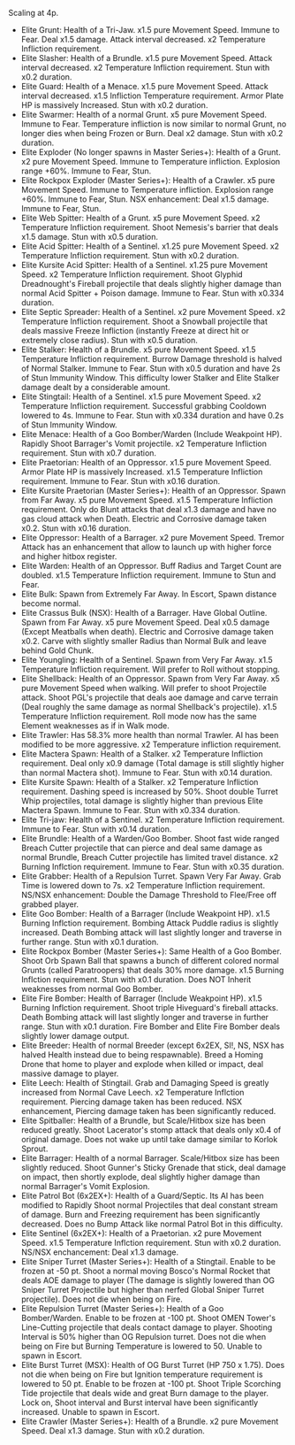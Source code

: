 Scaling at 4p.
- Elite Grunt: Health of a Tri-Jaw. x1.5 pure Movement Speed. Immune to Fear. Deal x1.5 damage. Attack interval decreased. x2 Temperature Infliction requirement. 
- Elite Slasher: Health of a Brundle. x1.5 pure Movement Speed. Attack interval decreased. x2 Temperature Infliction requirement. Stun with x0.2 duration.
- Elite Guard: Health of a Menace. x1.5 pure Movement Speed. Attack interval decreased. x1.5 Infliction Temperature requirement. Armor Plate HP is massively Increased. Stun with x0.2 duration.
- Elite Swarmer: Health of a normal Grunt. x5 pure Movement Speed. Immune to Fear. Temperature infliction is now similar to normal Grunt, no longer dies when being Frozen or Burn. Deal x2 damage. Stun with x0.2 duration.
- Elite Exploder (No longer spawns in Master Series+): Health of a Grunt. x2 pure Movement Speed. Immune to Temperature infliction. Explosion range +60%. Immune to Fear, Stun.
- Elite Rockpox Exploder (Master Series+): Health of a Crawler. x5 pure Movement Speed. Immune to Temperature infliction. Explosion range +60%. Immune to Fear, Stun. NSX enhancement: Deal x1.5 damage. Immune to Fear, Stun.
- Elite Web Spitter: Health of a Grunt. x5 pure Movement Speed. x2 Temperature Infliction requirement. Shoot Nemesis's barrier that deals x1.5 damage. Stun with x0.5 duration.
- Elite Acid Spitter: Health of a Sentinel. x1.25 pure Movement Speed. x2 Temperature Infliction requirement. Stun with x0.2 duration.
- Elite Kursite Acid Spitter: Health of a Sentinel. x1.25 pure Movement Speed. x2 Temperature Infliction requirement. Shoot Glyphid Dreadnought's Fireball projectile that deals slightly higher damage than normal Acid Spitter + Poison damage. Immune to Fear. Stun with x0.334 duration.
- Elite Septic Spreader: Health of a Sentinel. x2 pure Movement Speed. x2 Temperature Infliction requirement. Shoot a Snowball projectile that deals massive Freeze Infliction (instantly Freeze at direct hit or extremely close radius). Stun with x0.5 duration.
- Elite Stalker: Health of a Brundle. x5 pure Movement Speed. x1.5 Temperature Infliction requirement. Burrow Damage threshold is halved of Normal Stalker. Immune to Fear. Stun with x0.5 duration and have 2s of Stun Immunity Window. This difficulty lower Stalker and Elite Stalker damage dealt by a considerable amount.
- Elite Stingtail: Health of a Sentinel. x1.5 pure Movement Speed. x2 Temperature Infliction requirement. Successful grabbing Cooldown lowered to 4s. Immune to Fear. Stun with x0.334 duration and have 0.2s of Stun Immunity Window.
- Elite Menace: Health of a Goo Bomber/Warden (Include Weakpoint HP). Rapidly Shoot Barrager's Vomit projectile. x2 Temperature Infliction requirement. Stun with x0.7 duration.
- Elite Praetorian: Health of an Oppressor. x1.5 pure Movement Speed. Armor Plate HP is massively Increased. x1.5 Temperature Infliction requirement. Immune to Fear. Stun with x0.16 duration.
- Elite Kursite Praetorian (Master Series+): Health of an Oppressor. Spawn from Far Away. x5 pure Movement Speed. x1.5 Temperature Infliction requirement. Only do Blunt attacks that deal x1.3 damage and have no gas cloud attack when Death. Electric and Corrosive damage taken x0.2. Stun with x0.16 duration.
- Elite Oppressor: Health of a Barrager. x2 pure Movement Speed. Tremor Attack has an enhancement that allow to launch up with higher force and higher hitbox register.
- Elite Warden: Health of an Oppressor. Buff Radius and Target Count are doubled. x1.5 Temperature Infliction requirement. Immune to Stun and Fear. 
- Elite Bulk: Spawn from Extremely Far Away. In Escort, Spawn distance become normal.
- Elite Crassus Bulk (NSX): Health of a Barrager. Have Global Outline. Spawn from Far Away. x5 pure Movement Speed. Deal x0.5 damage (Except Meatballs when death). Electric and Corrosive damage taken x0.2. Carve with slightly smaller Radius than Normal Bulk and leave behind Gold Chunk.
- Elite Youngling: Health of a Sentinel. Spawn from Very Far Away. x1.5 Temperature Infliction requirement. Will prefer to Roll without stopping.
- Elite Shellback: Health of an Oppressor. Spawn from Very Far Away. x5 pure Movement Speed when walking. Will prefer to shoot Projectile attack. Shoot PGL's projectile that deals aoe damage and carve terrain (Deal roughly the same damage as normal Shellback's projectile). x1.5 Temperature Infliction requirement. Roll mode now has the same Element weaknesses as if in Walk mode.
- Elite Trawler: Has 58.3% more health than normal Trawler. AI has been modified to be more aggressive. x2 Temperature infliction requirement.
- Elite Mactera Spawn: Health of a Stalker. x2 Temperature Infliction requirement. Deal only x0.9 damage (Total damage is still slightly higher than normal Mactera shot). Immune to Fear. Stun with x0.14 duration.
- Elite Kursite Spawn: Health of a Stalker. x2 Temperature Infliction requirement. Dashing speed is increased by 50%. Shoot double Turret Whip projectiles, total damage is slightly higher than previous Elite Mactera Spawn. Immune to Fear. Stun with x0.334 duration.
- Elite Tri-jaw: Health of a Sentinel. x2 Temperature Infliction requirement. Immune to Fear. Stun with x0.14 duration.
- Elite Brundle: Health of a Warden/Goo Bomber. Shoot fast wide ranged Breach Cutter projectile that can pierce and deal same damage as normal Brundle, Breach Cutter projectile has limited travel distance. x2 Burning Inflction requirement. Immune to Fear. Stun with x0.35 duration.
- Elite Grabber: Health of a Repulsion Turret. Spawn Very Far Away. Grab Time is lowered down to 7s. x2 Temperature Infliction requirement. NS/NSX enhancement: Double the Damage Threshold to Flee/Free off grabbed player. 
- Elite Goo Bomber: Health of a Barrager (Include Weakpoint HP). x1.5 Burning Inflction requirement. Bombing Attack Puddle radius is slightly increased. Death Bombing attack will last slightly longer and traverse in further range. Stun with x0.1 duration.
- Elite Rockpox Bomber (Master Series+): Same Health of a Goo Bomber. Shoot Orb Spawn Ball that spawns a bunch of different colored normal Grunts (called Paratroopers) that deals 30% more damage. x1.5 Burning Inflction requirement. Stun with x0.1 duration. Does NOT Inherit weaknesses from normal Goo Bomber.
- Elite Fire Bomber: Health of Barrager (Include Weakpoint HP). x1.5 Burning Inflction requirement. Shoot triple Hiveguard's fireball attacks. Death Bombing attack will last slightly longer and traverse in further range. Stun with x0.1 duration. Fire Bomber and Elite Fire Bomber deals slightly lower damage output.
- Elite Breeder: Health of normal Breeder (except 6x2EX, SI!, NS, NSX has halved Health instead due to being respawnable). Breed a Homing Drone that home to player and explode when killed or impact, deal massive damage to player. 
- Elite Leech: Health of Stingtail. Grab and Damaging Speed is greatly increased from Normal Cave Leech. x2 Temperature Inflction requirement. Piercing damage taken has been reduced. NSX enhancement, Piercing damage taken has been significantly reduced.
- Elite Spitballer: Health of a Brundle, but Scale/Hitbox size has been reduced greatly. Shoot Lacerator's stomp attack that deals only x0.4 of original damage. Does not wake up until take damage similar to Korlok Sprout.
- Elite Barrager: Health of a normal Barrager. Scale/Hitbox size has been slightly reduced. Shoot Gunner's Sticky Grenade that stick, deal damage on impact, then shortly explode, deal slightly higher damage than normal Barrager's Vomit Explosion.
- Elite Patrol Bot (6x2EX+): Health of a Guard/Septic. Its AI has been modified to Rapidly Shoot normal Projectiles that deal constant stream of damage. Burn and Freezing requirement has been significantly decreased. Does no Bump Attack like normal Patrol Bot in this difficulty.
- Elite Sentinel (6x2EX+): Health of a Praetorian. x2 pure Movement Speed. x1.5 Temperature Inflction requirement. Stun with x0.2 duration. NS/NSX enchancement: Deal x1.3 damage.
- Elite Sniper Turret (Master Series+): Health of a Stingtail. Enable to be frozen at -50 pt. Shoot a normal moving Bosco's Normal Rocket that deals AOE damage to player (The damage is slightly lowered than OG Sniper Turret Projectile but higher than nerfed Global Sniper Turret projectile). Does not die when being on Fire.
- Elite Repulsion Turret (Master Series+): Health of a Goo Bomber/Warden. Enable to be frozen at -100 pt. Shoot OMEN Tower's Line-Cutting projectile that deals contact damage to player. Shooting Interval is 50% higher than OG Repulsion turret. Does not die when being on Fire but Burning Temperature is lowered to 50. Unable to spawn in Escort. 
- Elite Burst Turret (MSX): Health of OG Burst Turret (HP 750 x 1.75). Does not die when being on Fire but Ignition temperature requirement is lowered to 50 pt. Enable to be frozen at -100 pt. Shoot Triple Scorching Tide projectile that deals wide and great Burn damage to the player. Lock on, Shoot interval and Burst interval have been significantly increased. Unable to spawn in Escort.
- Elite Crawler (Master Series+): Health of a Brundle. x2 pure Movement Speed. Deal x1.3 damage. Stun with x0.2 duration.